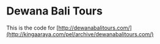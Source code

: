 # Dewana Bali Tours

This is the code for [http://dewanabalitours.com/](http://kingaaraya.com/pel/archive/dewanabalitours.com/)
